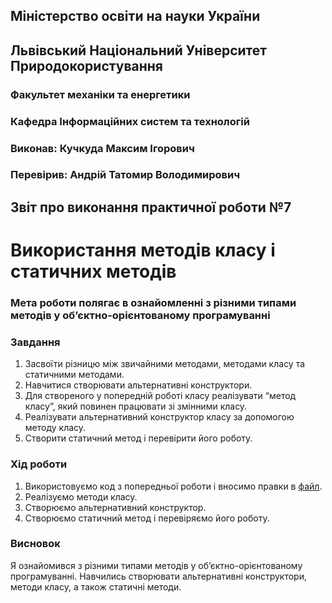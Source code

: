 ## Міністерство освіти на науки України
## Львівський Національний Університет Природокористування
### Факультет механіки та енергетики
### Кафедра Інформаційних систем та технологій

### Виконав: Кучкуда Максим Ігорович
### Перевірив: Андрій Татомир Володимирович

## Звіт про виконання практичної роботи №7
# Використання методів класу і статичних методів

### Мета роботи полягає в ознайомленні з різними типами методів у об’єктно-орієнтованому програмуванні

### Завдання
1. Засвоїти різницю між звичайними методами, методами класу та статичними методами.
2. Навчитися створювати альтернативні конструктори.
3. Для створеного у попередній роботі класу реалізувати “метод класу”,
який повинен працювати зі змінними класу.
4. Реалізувати альтернативний конструктор класу за допомогою методу
класу.
5. Створити статичний метод і перевірити його роботу.

### Хід роботи
1. Використовуємо код з попередньої роботи і вносимо правки в [файл](./class_variables_classmethods_and_staticmethods.py).
2. Реалізуємо методи класу.
3. Створюємо альтернативний конструктор.
4. Створюємо статичний метод і перевіряємо його роботу.

### Висновок
Я ознайомився з різними типами методів у об’єктно-орієнтованому програмуванні. Навчились створювати альтернативні конструктори, методи класу, а також статичні методи.